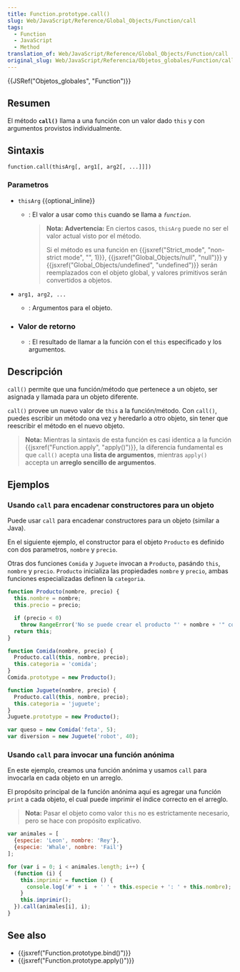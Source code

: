 ```yaml
---
title: Function.prototype.call()
slug: Web/JavaScript/Reference/Global_Objects/Function/call
tags:
  - Function
  - JavaScript
  - Method
translation_of: Web/JavaScript/Reference/Global_Objects/Function/call
original_slug: Web/JavaScript/Referencia/Objetos_globales/Function/call
---
```

{{JSRef("Objetos_globales", "Function")}}

## Resumen

El método **`call()`** llama a una función con un valor dado `this` y con argumentos provistos individualmente.

## Sintaxis

```
function.call(thisArg[, arg1[, arg2[, ...]]])
```

### Parametros

- `thisArg` {{optional_inline}}

  - : El valor a usar como `this` cuando se llama a _`function`_.

    > **Nota:** **Advertencia:** En ciertos casos, `thisArg` puede no ser el valor actual visto por el método.
    >
    > Si el método es una función en {{jsxref("Strict_mode", "non-strict mode", "", 1)}}, {{jsxref("Global_Objects/null", "null")}} y {{jsxref("Global_Objects/undefined", "undefined")}} serán reemplazados con el objeto global, y valores primitivos serán convertidos a objetos.

- `arg1, arg2, ...`
  - : Argumentos para el objeto.
- ### Valor de retorno
  - : El resultado de llamar a la función con el `this` especificado y los argumentos.

## Descripción

`call()` permite que una función/método que pertenece a un objeto, ser asignada y llamada para un objeto diferente.

`call()` provee un nuevo valor de `this` a la función/método. Con `call()`, puedes escribir un método ona vez y heredarlo a otro objeto, sin tener que reescribir el método en el nuevo objeto.

> **Nota:** Mientras la sintaxis de esta función es casi identica a la función {{jsxref("Function.apply", "apply()")}}, la diferencia fundamental es que `call()` acepta una **lista de argumentos**, mientras `apply()` accepta un **arreglo sencillo de argumentos**.

## Ejemplos

### Usando `call` para encadenar constructores para un objeto

Puede usar `call` para encadenar constructores para un objeto (similar a Java).

En el siguiente ejemplo, el constructor para el objeto `Producto` es definido con dos parametros, `nombre` y `precio`.

Otras dos funciones `Comida` y `Juguete` invocan a `Producto`, pasándo `this`, `nombre` y `precio`. `Producto` inicializa las propiedades `nombre` y `precio`, ambas funciones especializadas definen la `categoria`.

```js
function Producto(nombre, precio) {
  this.nombre = nombre;
  this.precio = precio;

  if (precio < 0)
    throw RangeError('No se puede crear el producto "' + nombre + '" con un precio negativo');
  return this;
}

function Comida(nombre, precio) {
  Producto.call(this, nombre, precio);
  this.categoria = 'comida';
}
Comida.prototype = new Producto();

function Juguete(nombre, precio) {
  Producto.call(this, nombre, precio);
  this.categoria = 'juguete';
}
Juguete.prototype = new Producto();

var queso = new Comida('feta', 5);
var diversion = new Juguete('robot', 40);
```

### Usando `call` para invocar una función anónima

En este ejemplo, creamos una función anónima y usamos `call` para invocarla en cada objeto en un arreglo.

El propósito principal de la función anónima aquí es agregar una función `print` a cada objeto, el cual puede imprimir el índice correcto en el arreglo.

> **Nota:** Pasar el objeto como valor `this` no es estrictamente necesario, pero se hace con propósito explicativo.

```js
var animales = [
  {especie: 'Leon', nombre: 'Rey'},
  {especie: 'Whale', nombre: 'Fail'}
];

for (var i = 0; i < animales.length; i++) {
  (function (i) {
    this.imprimir = function () {
      console.log('#' + i  + ' ' + this.especie + ': ' + this.nombre);
    }
    this.imprimir();
  }).call(animales[i], i);
}
```

## See also

- {{jsxref("Function.prototype.bind()")}}
- {{jsxref("Function.prototype.apply()")}}

